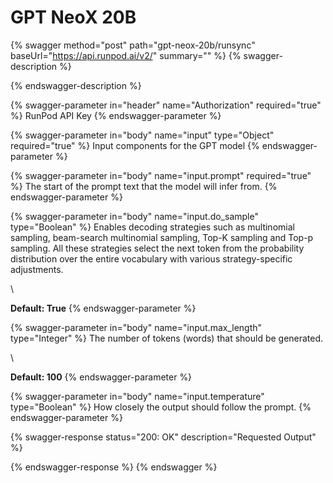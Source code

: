 # GPT NeoX 20B

{% swagger method="post" path="gpt-neox-20b/runsync" baseUrl="https://api.runpod.ai/v2/" summary="" %}
{% swagger-description %}

{% endswagger-description %}

{% swagger-parameter in="header" name="Authorization" required="true" %}
RunPod API Key
{% endswagger-parameter %}

{% swagger-parameter in="body" name="input" type="Object" required="true" %}
Input components for the GPT model
{% endswagger-parameter %}

{% swagger-parameter in="body" name="input.prompt" required="true" %}
The start of the prompt text that the model will infer from. 
{% endswagger-parameter %}

{% swagger-parameter in="body" name="input.do_sample" type="Boolean" %}
Enables decoding strategies such as multinomial sampling, beam-search multinomial sampling, Top-K sampling and Top-p sampling. All these strategies select the next token from the probability distribution over the entire vocabulary with various strategy-specific adjustments.

\




**Default: True**
{% endswagger-parameter %}

{% swagger-parameter in="body" name="input.max_length" type="Integer" %}
The number of tokens (words) that should be generated. 

\




**Default: 100**
{% endswagger-parameter %}

{% swagger-parameter in="body" name="input.temperature" type="Boolean" %}
How closely the output should follow the prompt. 
{% endswagger-parameter %}

{% swagger-response status="200: OK" description="Requested Output" %}

{% endswagger-response %}
{% endswagger %}
